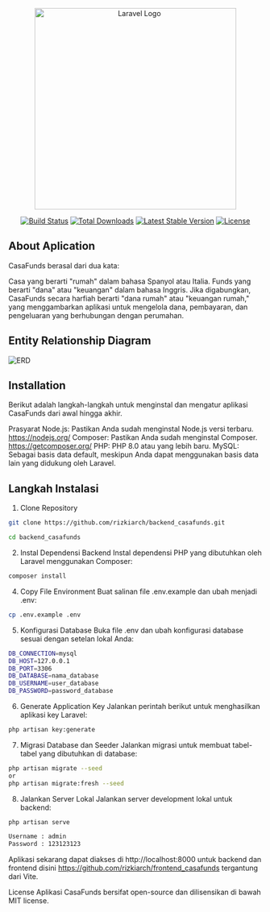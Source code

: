 <p align="center"><a href="https://laravel.com" target="_blank"><img src="https://raw.githubusercontent.com/laravel/art/master/logo-lockup/5%20SVG/2%20CMYK/1%20Full%20Color/laravel-logolockup-cmyk-red.svg" width="400" alt="Laravel Logo"></a></p>

<p align="center">
<a href="https://github.com/laravel/framework/actions"><img src="https://github.com/laravel/framework/workflows/tests/badge.svg" alt="Build Status"></a>
<a href="https://packagist.org/packages/laravel/framework"><img src="https://img.shields.io/packagist/dt/laravel/framework" alt="Total Downloads"></a>
<a href="https://packagist.org/packages/laravel/framework"><img src="https://img.shields.io/packagist/v/laravel/framework" alt="Latest Stable Version"></a>
<a href="https://packagist.org/packages/laravel/framework"><img src="https://img.shields.io/packagist/l/laravel/framework" alt="License"></a>
</p>

## About Aplication
CasaFunds berasal dari dua kata:

Casa yang berarti "rumah" dalam bahasa Spanyol atau Italia.
Funds yang berarti "dana" atau "keuangan" dalam bahasa Inggris.
Jika digabungkan, CasaFunds secara harfiah berarti "dana rumah" atau "keuangan rumah," yang menggambarkan aplikasi untuk mengelola dana, pembayaran, dan pengeluaran yang berhubungan dengan perumahan.

## Entity Relationship Diagram
<img src="[/docs/logo.png](https://github.com/rizkiarch/backend_casafunds/blob/main/Cuplikan%20layar%202024-09-30%20140456.png)" alt="ERD"/>


## Installation
Berikut adalah langkah-langkah untuk menginstal dan mengatur aplikasi CasaFunds dari awal hingga akhir.

Prasyarat
Node.js: Pastikan Anda sudah menginstal Node.js versi terbaru.
https://nodejs.org/
Composer: Pastikan Anda sudah menginstal Composer.
https://getcomposer.org/
PHP: PHP 8.0 atau yang lebih baru.
MySQL: Sebagai basis data default, meskipun Anda dapat menggunakan basis data lain yang didukung oleh Laravel.

## Langkah Instalasi
1. Clone Repository
```bash
git clone https://github.com/rizkiarch/backend_casafunds.git
```
```bash
cd backend_casafunds
```

2. Instal Dependensi Backend Instal dependensi PHP yang dibutuhkan oleh Laravel menggunakan Composer:
```bash
composer install
```

4. Copy File Environment Buat salinan file .env.example dan ubah menjadi .env:
```bash
cp .env.example .env
```

5. Konfigurasi Database Buka file .env dan ubah konfigurasi database sesuai dengan setelan lokal Anda:
```bash
DB_CONNECTION=mysql
DB_HOST=127.0.0.1
DB_PORT=3306
DB_DATABASE=nama_database
DB_USERNAME=user_database
DB_PASSWORD=password_database
```

6. Generate Application Key Jalankan perintah berikut untuk menghasilkan aplikasi key Laravel:
```bash
php artisan key:generate
```

7. Migrasi Database dan Seeder Jalankan migrasi untuk membuat tabel-tabel yang dibutuhkan di database:
```bash
php artisan migrate --seed
or
php artisan migrate:fresh --seed
```


8. Jalankan Server Lokal Jalankan server development lokal untuk backend:
```bash
php artisan serve
```

```bash
Username : admin
Password : 123123123
```

Aplikasi sekarang dapat diakses di http://localhost:8000 untuk backend dan frontend disini https://github.com/rizkiarch/frontend_casafunds tergantung dari Vite.

License
Aplikasi CasaFunds bersifat open-source dan dilisensikan di bawah MIT license.







